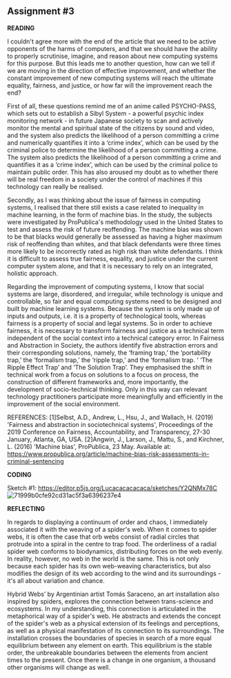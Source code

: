

## Assignment #3

**READING**

I couldn't agree more with the end of the article that we need to be active opponents of the harms of computers, and that we should have the ability to properly scrutinise, imagine, and reason about new computing systems for this purpose. But this leads me to another question, how can we tell if we are moving in the direction of effective improvement, and whether the constant improvement of new computing systems will reach the ultimate equality, fairness, and justice, or how far will the improvement reach the end?

First of all, these questions remind me of an anime called PSYCHO-PASS, which sets out to establish a Sibyl System - a powerful psychic index monitoring network - in future Japanese society to scan and actively monitor the mental and spiritual state of the citizens by sound and video, and the system also predicts the likelihood of a person committing a crime and numerically quantifies it into a ‘crime index’, which can be used by the criminal police to determine the likelihood of a person committing a crime. The system also predicts the likelihood of a person committing a crime and quantifies it as a ‘crime index’, which can be used by the criminal police to maintain public order. This has also aroused my doubt as to whether there will be real freedom in a society under the control of machines if this technology can really be realised.

Secondly, as I was thinking about the issue of fairness in computing systems, I realised that there still exists a case related to inequality in machine learning, in the form of machine bias. In the study, the subjects were investigated by ProPublica's methodology used in the United States to test and assess the risk of future reoffending. The machine bias was shown to be that blacks would generally be assessed as having a higher maximum risk of reoffending than whites, and that black defendants were three times more likely to be incorrectly rated as high risk than white defendants. I think it is difficult to assess true fairness, equality, and justice under the current computer system alone, and that it is necessary to rely on an integrated, holistic approach.

Regarding the improvement of computing systems, I know that social systems are large, disordered, and irregular, while technology is unique and controllable, so fair and equal computing systems need to be designed and built by machine learning systems. Because the system is only made up of inputs and outputs, i.e. it is a property of technological tools, whereas fairness is a property of social and legal systems. So in order to achieve fairness, it is necessary to transform fairness and justice as a technical term independent of the social context into a technical category error. In Fairness and Abstraction in Society, the authors identify five abstraction errors and their corresponding solutions, namely, the ‘framing trap,’ the ‘portability trap,’ the ‘formalism trap,’ the ‘ripple trap,’ and the ‘formalism trap. ‘ ‘The Ripple Effect Trap’ and ‘The Solution Trap’. They emphasised the shift in technical work from a focus on solutions to a focus on process, the construction of different frameworks and, more importantly, the development of socio-technical thinking. Only in this way can relevant technology practitioners participate more meaningfully and efficiently in the improvement of the social environment.

REFERENCES:
[1]Selbst, A.D., Andrew, L., Hsu, J., and Wallach, H. (2019) 'Fairness and abstraction in sociotechnical systems', Proceedings of the 2019 Conference on Fairness, Accountability, and Transparency, 27-30 January, Atlanta, GA, USA.
[2]Angwin, J., Larson, J., Mattu, S., and Kirchner, L. (2016) 'Machine bias', ProPublica, 23 May. Available at: https://www.propublica.org/article/machine-bias-risk-assessments-in-criminal-sentencing

**CODING**

Sketch #1: https://editor.p5js.org/Lucacacacacaca/sketches/Y2QNMx78C
![71999b0cfe92cd31ac5f3a6396237e4](https://git.arts.ac.uk/24001444/CCI-Course-Notebook/assets/1324/d506b341-4ead-4be1-b7f3-93d4e57d7725)


**REFLECTING**

In regards to displaying a continuum of order and chaos, I immediately associated it with the weaving of a spider's web. When it comes to spider webs, it is often the case that orb webs consist of radial circles that protrude into a spiral in the centre to trap food. The orderliness of a radial spider web conforms to biodynamics, distributing forces on the web evenly. In reality, however, no web in the world is the same. This is not only because each spider has its own web-weaving characteristics, but also modifies the design of its web according to the wind and its surroundings - it's all about variation and chance.

Hybrid Webs’ by Argentinian artist Tomás Saraceno, an art installation also inspired by spiders, explores the connection between trans-science and ecosystems. In my understanding, this connection is articulated in the metaphorical way of a spider's web. He abstracts and extends the concept of the spider's web as a physical extension of its feelings and perceptions, as well as a physical manifestation of its connection to its surroundings. The installation crosses the boundaries of species in search of a more equal equilibrium between any element on earth. This equilibrium is the stable order, the unbreakable boundaries between the elements from ancient times to the present. Once there is a change in one organism, a thousand other organisms will change as well.
